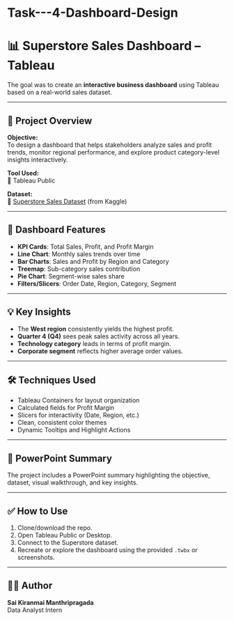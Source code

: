 # Task---4-Dashboard-Design
# 📊 Superstore Sales Dashboard – Tableau

The goal was to create an **interactive business dashboard** using Tableau based on a real-world sales dataset.

---

## 📁 Project Overview

**Objective:**  
To design a dashboard that helps stakeholders analyze sales and profit trends, monitor regional performance, and explore product category-level insights interactively.

**Tool Used:**  
🔹 Tableau Public

**Dataset:**  
📂 [Superstore Sales Dataset](https://www.kaggle.com/datasets/vivek468/superstore-dataset-final) (from Kaggle)

---

## 📌 Dashboard Features

- **KPI Cards**: Total Sales, Profit, and Profit Margin
- **Line Chart**: Monthly sales trends over time
- **Bar Charts**: Sales and Profit by Region and Category
- **Treemap**: Sub-category sales contribution
- **Pie Chart**: Segment-wise sales share
- **Filters/Slicers**: Order Date, Region, Category, Segment

---

## 💡 Key Insights

- The **West region** consistently yields the highest profit.
- **Quarter 4 (Q4)** sees peak sales activity across all years.
- **Technology category** leads in terms of profit margin.
- **Corporate segment** reflects higher average order values.

---

## 🛠 Techniques Used

- Tableau Containers for layout organization
- Calculated fields for Profit Margin
- Slicers for interactivity (Date, Region, etc.)
- Clean, consistent color themes
- Dynamic Tooltips and Highlight Actions

---

## 📄 PowerPoint Summary

The project includes a PowerPoint summary highlighting the objective, dataset, visual walkthrough, and key insights.

---

## ✅ How to Use

1. Clone/download the repo.
2. Open Tableau Public or Desktop.
3. Connect to the Superstore dataset.
4. Recreate or explore the dashboard using the provided `.twbx` or screenshots.

---

## 🧑‍💻 Author

**Sai Kiranmai Manthripragada**  
Data Analyst Intern
